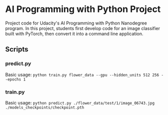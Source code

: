 # AI Programming with Python Project

Project code for Udacity's AI Programming with Python Nanodegree program. In this project, students first develop code for an image classifier built with PyTorch, then convert it into a command line application.


## Scripts
### predict.py

Basic usage: `python train.py flower_data --gpu --hidden_units 512 256 --epochs 1`


### train.py
Basic usage: `python predict.py ./flower_data/test/1/image_06743.jpg ./models_checkpoints/checkpoint.pth`